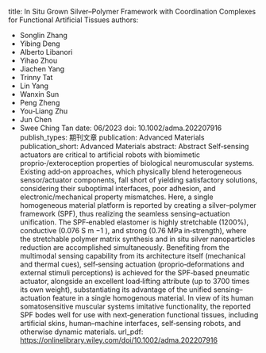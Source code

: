 title: In Situ Grown Silver–Polymer Framework with Coordination Complexes for Functional Artificial Tissues
authors:
- Songlin Zhang
- Yibing Deng
- Alberto Libanori
- Yihao Zhou
- Jiachen Yang
- Trinny Tat
- Lin Yang
- Wanxin Sun
- Peng Zheng
- You‐Liang Zhu
- Jun Chen
- Swee Ching Tan
date: 06/2023
doi: 10.1002/adma.202207916
publish_types: 期刊文章
publication: Advanced Materials
publication_short: Advanced Materials
abstract: Abstract                            Self‐sensing actuators are critical to artificial robots  with biomimetic proprio‐/exteroception properties of biological  neuromuscular systems. Existing add‐on approaches, which physically  blend heterogeneous sensor/actuator components, fall short of yielding  satisfactory solutions, considering their suboptimal interfaces, poor  adhesion, and electronic/mechanical property mismatches. Here, a single  homogeneous material platform is reported by creating a silver–polymer  framework (SPF), thus realizing the seamless sensing–actuation  unification. The SPF‐enabled elastomer is highly stretchable (1200%),  conductive (0.076 S m               −1               ), and strong (0.76 MPa in‐strength), where the  stretchable polymer matrix synthesis and in situ silver nanoparticles  reduction are accomplished simultaneously. Benefiting from the  multimodal sensing capability from its architecture itself (mechanical  and thermal cues), self‐sensing actuation (proprio‐deformations and  external stimuli perceptions) is achieved for the SPF‐based pneumatic  actuator, alongside an excellent load‐lifting attribute (up to 3700  times its own weight), substantiating its advantage of the unified  sensing–actuation feature in a single homogenous material. In view of  its human somatosensitive muscular systems imitative functionality, the  reported SPF bodes well for use with next‐generation functional tissues,  including artificial skins, human–machine interfaces, self‐sensing  robots, and otherwise dynamic materials.
url_pdf: https://onlinelibrary.wiley.com/doi/10.1002/adma.202207916
